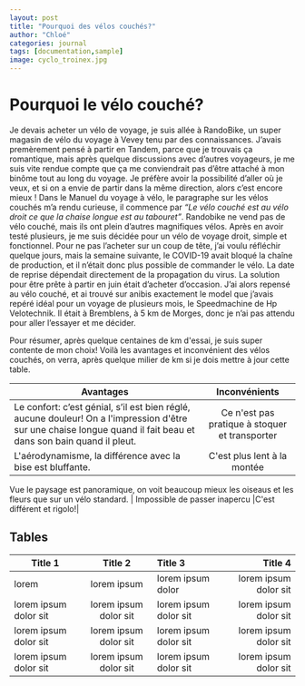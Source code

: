 ```yaml
---
layout: post
title: "Pourquoi des vélos couchés?"
author: "Chloé"
categories: journal
tags: [documentation,sample]
image: cyclo_troinex.jpg
---
```

# Pourquoi le vélo couché?
Je devais acheter un vélo de voyage, je suis allée à RandoBike, un super magasin de vélo du voyage à Vevey tenu par des connaissances. J’avais premèrement pensé à partir en Tandem, parce que je trouvais ça romantique, mais après quelque discussions avec d’autres voyageurs, je me suis vite rendue compte que ça me conviendrait pas d’être attaché à mon binôme tout au long du voyage. Je préfère avoir la possibilité d’aller où je veux, et si on a envie de partir dans la même direction, alors c’est encore mieux ! 
Dans le Manuel du voyage à vélo, le paragraphe sur les vélos couchés m’a rendu curieuse, il commence par *“Le vélo couché est au vélo droit ce que la chaise longue est au tabouret”*. Randobike ne vend pas de vélo couché, mais ils ont plein d’autres magnifiques vélos. Après en avoir testé plusieurs, je me suis décidée pour un vélo de voyage droit, simple et fonctionnel. Pour ne pas l’acheter sur un coup de tête, j’ai voulu réfléchir quelque jours, mais la semaine suivante, le COVID-19 avait bloqué la chaîne de production, et il n’était donc plus possible de commander le vélo. La date de reprise dépendait directement de la propagation du virus. 
La solution pour être prête à partir en juin était d’acheter d’occasion. J’ai alors repensé au vélo couché, et ai trouvé sur anibis exactement le model que j’avais repéré idéal pour un voyage de plusieurs mois, le Speedmachine de Hp Velotechnik. Il était à Bremblens, à 5 km de Morges, donc je n’ai pas attendu pour aller l’essayer et me décider.

Pour résumer, après quelque centaines de km d'essai, je suis super contente de mon choix!
Voilà les avantages et inconvénient des vélos couchés, on verra, après quelque milier de km si je dois mettre à jour cette table.

Avantages           | Inconvénients           
--------------------- | :-------------------:
Le confort: c’est génial, s’il est bien réglé, aucune douleur! On a l'impression d'être sur une chaise longue quand il fait beau et dans son bain quand il pleut.  | Ce n'est pas pratique à stoquer et transporter       
L'aérodynamisme, la différence avec la bise est bluffante.| C'est plus lent à la montée 
Vue le paysage est panoramique, on voit beaucoup mieux les oiseaus et les fleurs que sur un vélo standard.
 | Impossible de passer inapercu 
|C'est différent et rigolo!|





## Tables

Title 1               | Title 2               | Title 3               | Title 4
--------------------- | :-------------------: | :-------------------- | --------------------:
lorem                 | lorem ipsum           | lorem ipsum dolor     | lorem ipsum dolor sit
lorem ipsum dolor sit | lorem ipsum dolor sit | lorem ipsum dolor sit | lorem ipsum dolor sit
lorem ipsum dolor sit | lorem ipsum dolor sit | lorem ipsum dolor sit | lorem ipsum dolor sit
lorem ipsum dolor sit | lorem ipsum dolor sit | lorem ipsum dolor sit | lorem ipsum dolor sit